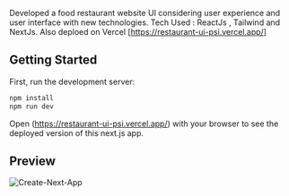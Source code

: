 Developed a food restaurant website UI considering user experience and user interface with new technologies. 
Tech Used : ReactJs , Tailwind and NextJs.
Also deploed on Vercel [https://restaurant-ui-psi.vercel.app/]

## Getting Started

First, run the development server:

```bash
npm install
npm run dev
```

Open (https://restaurant-ui-psi.vercel.app/) with your browser to see the deployed version of this next.js app.


## Preview

![Create-Next-App](https://github.com/Disha152/restaurant-ui-main/assets/109867094/910a75eb-6a20-4422-be3c-d3ea553a8188)




